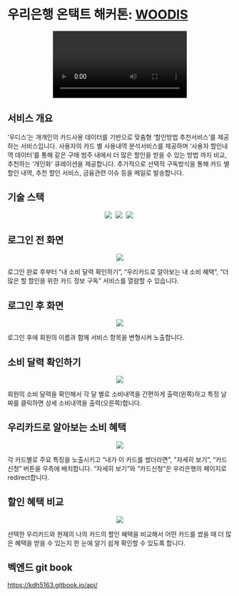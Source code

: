 # 우리은행 온택트 해커톤: <a href="https://woodis.netlify.app/">WOODIS</a>
<p align="center">
  <video src="https://user-images.githubusercontent.com/39179946/146949615-5e4c4512-0107-48b9-8622-b7b698e9912d.mp4"/>
</p>

## 서비스 개요
‘우디스’는 개개인의 카드사용 데이터를 기반으로 맞춤형 ‘할인방법 추천서비스’를 제공하는 서비스입니다. 사용자의 카드 별 사용내역 분석서비스를 제공하며 ‘사용자 할인내역 데이터’를 통해 같은 구매 범주 내에서 더 많은 할인을 받을 수 있는 방법 까지 비교, 추천하는 ‘개인화’ 큐레이션을 제공합니다. 추가적으로 선택적 구독방식을 통해 카드 별 할인 내역, 추천 할인 서비스, 금융관련 이슈 등을 메일로 발송합니다. 

## 기술 스택
<p align="center">
  <img src="https://img.shields.io/badge/React-3766AB?style=flat-square&logo=React&logoColor=white"/></a>&nbsp 
  <img src="https://img.shields.io/badge/Nginx-007396?style=flat-square&logo=Nginx&logoColor=white"/></a>&nbsp 
  <img src="https://img.shields.io/badge/aws-00599C?style=flat-square&logo=amazon&logoColor=white"/></a>&nbsp
</p>




## 로그인 전 화면
<p align="center">
  <img src="https://user-images.githubusercontent.com/50386630/137581997-49cd1f4c-abc6-4d4b-813c-d0216dd4acea.jpg"/>
</p>
로그인 완료 후부터 “내 소비 달력 확인하기”, “우리카드로 알아보는 내 소비 혜택”, “더 많은 할 할인을 위한 카드 정보 구독” 서비스를 열람할 수 있습니다.

## 로그인 후 화면
<p align="center">
  <img src="https://user-images.githubusercontent.com/50386630/137582130-9736185b-942c-4d45-876f-701a89d4baf6.png"/>
</p>
로그인 후에 회원의 이름과 함께 서비스 항목을 변형시켜 노출합니다.

## 소비 달력 확인하기
<p align="center">
  <img src="https://user-images.githubusercontent.com/50386630/137582148-7d74912a-8faf-4932-ad6d-0e8eff031d79.png"/>
</p>
회원의 소비 달력을 확인해서 각 달 별로 소비내역을 간편하게 출력(왼쪽)하고 특정 날짜를 클릭하면 상세 소비내역을 출력(오른쪽)합니다.

## 우리카드로 알아보는 소비 혜택
<p align="center">
  <img src="https://user-images.githubusercontent.com/50386630/137582173-91216546-4bf1-421c-a44d-0def4c42293c.png"/>
</p>
각 카드별로 주요 특징을 노출시키고 “내가 이 카드를 썼더라면", "자세히 보기”, “카드신청” 버튼을 우측에 배치합니다. “자세히 보기”와 “카드신청”은 우리은행의 페이지로 redirect합니다.

## 할인 혜택 비교
<p align="center">
  <img src="https://user-images.githubusercontent.com/50386630/137582228-fa817f97-4bae-4c72-9edf-8979d7697ca2.png"/>
</p>
선택한 우리카드와 현재의 나의 카드의 할인 혜택을 비교해서 어떤 카드를 썼을 때 더 많은 혜택을 받을 수 있는지 한 눈에 알기 쉽게 확인할 수 있도록 합니다.

## 벡엔드 git book
https://kdh5163.gitbook.io/api/
